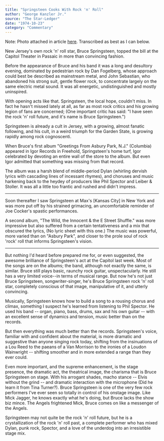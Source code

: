 ```yaml
---
title: "Springsteen Cooks With Rock 'n' Roll"
author: "George Kanzler Jr."
source: "The Star-Ledger"
date: "1974-10-23"
category: "Commentary"
---
```


Note: Photo attached in article [here](https://www.njarts.net/pop-rock/springsteens-1974s-capitol-theatre-debut-read-the-original-star-ledger-review/). Transcribed as best as I can below.

New Jersey's own rock 'n' roll star, Bruce Springsteen, topped the bill at the Capitol Theater in Passaic in more than convincing fashion.

Before the appearance of Bruce and his band it was a long and desultory evening, dominated by pedestrian rock by Dan Fogelberg, whose approach could best be described as mainstream metal, and John Sebastian, who abandoned his strong suit, gentle flower rock, to concentrate largely on the same electric metal sound. It was all energetic, undistinguished and mostly uninspired.

With opening acts like that. Springsteen, the local hope, couldn't miss. In fact he hasn't missed lately at all, as far as most rock critics and his growing legion of fans are concerned; (One important critic has said: "I have seen the rock 'n' roll future, and it's name is Bruce Springsteen.")

Springsteen is already a cult in Jersey, with a growing, almost fanatic following, and his cult, in a weird triumph for the Garden State, is growing rapidly among rock cognoscenti.

When Bruce's first album "Greetings From Asbury Park, N.J." (Columbia) appeared in Igor Records in Freehold, Springsteen's home turf, Igor celebrated by devoting an entire wall of the store to the album. But even Igor admitted that something was missing from that record.

The album was a harsh blend of middle-period Dylan (whirling dervish lyrics with cascading lines of incessant rhymes), and choruses and music harkening back to the heydey of producers like Phil Spector and Leiber & Stoller. It was all a little too frantic and rushed and didn't impress.

---

Soon thereafter I saw Springsteen at Max's [Kansas City] in New York and was more put off by his strained grimacing, an uncomfortable reminder of Joe Cocker's spastic performances.

A second album, "The Wild, the Innocent & the E Street Shuffle." was more impressive but also suffered from a certain tentativeness and a mix that obscured the lyrics, (No lyric sheet with this one.) The music was powerful, more varied than on "Asbury Park", and closer to the prole soul of rock 'rock' roll that informs Springsteen's vision.

---

But nothing I'd heard before prepared me for, or even suggested, the awesome brilliance of Springsteen's act at the Capitol last week. Most of the songs are on the albums; the band, although not exactly the same, is similar. Bruce still plays basic, raunchy rock guitar, unspectacularly. He still has a very limited voice--in terms of musical range. But now he's not just Bruce Springsteen, songwriter-singer, he's Bruce Springsteen rock 'n' roll star, completely conscious of that image, manipulative of it, and utterly convincing.

Musically, Springsteen knows how to build a song to a rousing chorus and climax, something I suspect he's learned from listening to Phil Spector. He used his band -- organ, piano, bass, drums, sax and his own guitar -- with an excellent sense of dynamics and tension, music better than on the records.

But then everything was much better than the records. Springsteen's voice, familiar with and confident about the material, is more dramatic and suggestive than anyone singing rock today, shifting from the insinuations of a Lou Reed to the paeans of a Van Morrison to the ironies of a Loudon Wainwright -- shifting smoother and in more extended a range than they ever could.

Even more important, and the supreme enhancement, is the stage presence, the dramatic act, the theatrical image, the charisma that is Bruce Springsteen on stage. With his arrogant shades, macho stance -- Elvis without the grind -- and dramatic interaction with the microphone (Did he learn it from Tina Turner?). Bruce Springsteen is one of the very few rock performers I've ever seen so totally in control of his onstage image. Like Mick Jagger, he knows exactly what he's doing, but Bruce lacks the show biz mince. The Angels frightened Mick, Bruce comes on like a messenger of the Angels.

Springsteen may not quite be the rock 'n' roll future, but he is a crystallization of the rock 'n' roll past, a complete performer who has mixed Dylan, punk rock, Spector, and a love of the underdog into an irresistible stage mix.